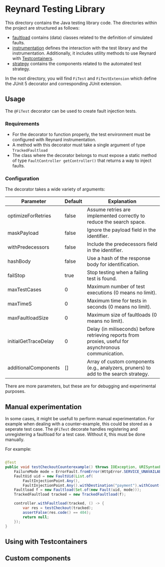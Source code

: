# Reynard Testing Library

This directory contains the Java testing library code.
The directories within the project are structured as follows:

- [faultload](./src/main/java/dev/reynard/junit/faultload/) contains (data) classes related to the definition of simulated faults.
- [instrumentation](./src/main/java/dev/reynard/junit/instrumentation/) defines the interaction with the test library and the instrumentation. Additionally, it includes utility methods to use Reynard with [Testcontainers](https://testcontainers.com/).
- [strategy](./src/main/java/dev/reynard/junit/strategy/) contains the components related to the automated test strategy.

In the root directory, you will find `FiTest` and `FiTestExtension` which define the JUnit 5 decorator and corresponding JUnit extension.

## Usage

The `@FiTest` decorator can be used to create fault injection tests.

### Requirements

- For the decorator to function properly, the test environment must be configured with Reynard instrumentation.
- A method with this decorator must take a single argument of type `TrackedFaultload`
- The class where the decorator belongs to must expose a static method of type `FaultController getController()` that returns a way to inject faults.

### Configuration

The decorator takes a wide variety of arguments:

| Parameter            | Default | Explanation                                                                                           |
| -------------------- | ------- | ----------------------------------------------------------------------------------------------------- |
| optimizeForRetries   | false   | Assume retries are implemented correctly to reduce the search space.                                  |
| maskPayload          | false   | Ignore the payload field in the identifier.                                                           |
| withPredecessors     | false   | Include the predecessors field in the identifier.                                                     |
| hashBody             | false   | Use a hash of the response body for identification.                                                   |
| failStop             | true    | Stop testing when a failing test is found.                                                            |
| maxTestCases         | 0       | Maximum number of test executions (0 means no limit).                                                 |
| maxTimeS             | 0       | Maximum time for tests in seconds (0 means no limit).                                                 |
| maxFaultloadSize     | 0       | Maximum size of faultloads (0 means no limit).                                                        |
| initialGetTraceDelay | 0       | Delay (in miliseconds) before retrieving reports from proxies, useful for asynchronous communication. |
| additionalComponents | []      | Array of custom components (e.g., analyzers, pruners) to add to the search strategy.                  |

There are more parameters, but these are for debugging and experimental purposes.

## Manual experimentation

In some cases, it might be usefull to perform manual experimentation. For example when dealing with a counter-example, this could be stored as a seperate test case.
The `@FiTest` decorate handles registering and unregistering a faultload for a test case. Without it, this must be done manually.

For example:

```java

@Test
public void testCheckoutCounterexample() throws IOException, URISyntaxException {
    FailureMode mode = ErrorFault.fromError(HttpError.SERVICE_UNAVAILABLE);
    FaultUid uid = new FaultUid(List.of(
        FaultInjectionPoint.Any(),
        FaultInjectionPoint.Any().withDestination("payment").withCount(0)));
    Faultload f = new Faultload(Set.of(new Fault(uid, mode)));
    TrackedFaultload tracked = new TrackedFaultload(f);

    controller.withFaultload(tracked, () -> {
        var res = testCheckout(tracked);
        assertFalse(res.code() == 404);
        return null;
    });
}
```

## Using with Testcontainers

## Custom components

<!-- Manual experimentation -->
<!-- Writing custom components -->
